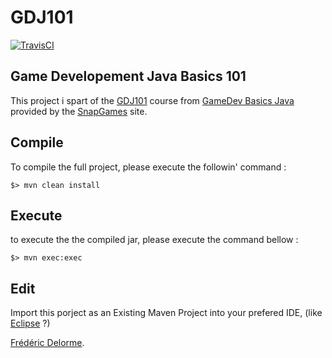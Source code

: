# GDJ101

[![TravisCI](https://travis-ci.org/SnapGames/GDJ101.svg?branch=master)](https://travis-ci.org/SnapGames/GDJ101 "open the TravisCI compilation trend")

## Game Developement Java Basics 101

This project i spart of the [GDJ101](https://classroom.google.com/c/NzI2ODQ3NjU2MFpa/t/NzI2Nzg0MjgxNFpa) course from [GameDev Basics
Java](https://classroom.google.com/c/NzI2ODQ3NjU2MFpa "Open the official online course") 
provided by the [SnapGames](http://snapgames.fr) site. 

## Compile

To compile the full project, please execute the followin' command :

    $> mvn clean install


## Execute

to execute the the compiled jar, please execute the command bellow :

    $> mvn exec:exec


## Edit

Import this porject as an Existing Maven Project into your prefered IDE, 
(like [Eclipse](http://www.eclipse.org/downloads "open the eclipse official web download page") ?)


[Frédéric Delorme](mailto:contact@snapgames.fr).